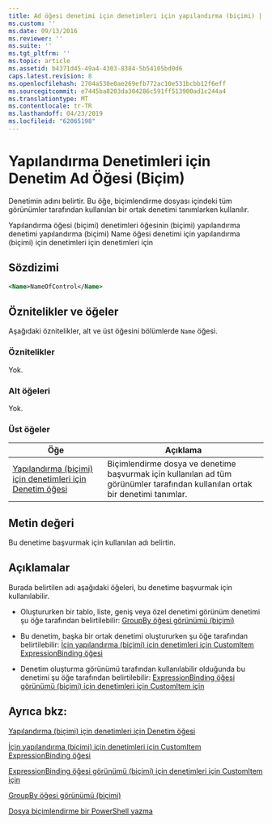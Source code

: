 ```yaml
---
title: Ad öğesi denetimi için denetimleri için yapılandırma (biçimi) | Microsoft Docs
ms.custom: ''
ms.date: 09/13/2016
ms.reviewer: ''
ms.suite: ''
ms.tgt_pltfrm: ''
ms.topic: article
ms.assetid: b4371d45-49a4-4303-8384-5b54105bd0d6
caps.latest.revision: 8
ms.openlocfilehash: 2704a530e0ae269efb772ac10e531bcbb12f6eff
ms.sourcegitcommit: e7445ba8203da304286c591ff513900ad1c244a4
ms.translationtype: MT
ms.contentlocale: tr-TR
ms.lasthandoff: 04/23/2019
ms.locfileid: "62065198"
---
```

# <a name="name-element-for-control-for-controls-for-configuration-format"></a>Yapılandırma Denetimleri için Denetim Ad Öğesi (Biçim)

Denetimin adını belirtir. Bu öğe, biçimlendirme dosyası içindeki tüm görünümler tarafından kullanılan bir ortak denetimi tanımlarken kullanılır.

Yapılandırma öğesi (biçimi) denetimleri öğesinin (biçimi) yapılandırma denetimi yapılandırma (biçimi) Name öğesi denetimi için yapılandırma (biçimi) için denetimleri için denetimleri için

## <a name="syntax"></a>Sözdizimi

```xml
<Name>NameOfControl</Name>

```

## <a name="attributes-and-elements"></a>Öznitelikler ve öğeler

Aşağıdaki öznitelikler, alt ve üst öğesini bölümlerde `Name` öğesi.

### <a name="attributes"></a>Öznitelikler

Yok.

### <a name="child-elements"></a>Alt öğeleri

Yok.

### <a name="parent-elements"></a>Üst öğeler

|Öğe|Açıklama|
|-------------|-----------------|
|[Yapılandırma (biçimi) için denetimleri için Denetim öğesi](./control-element-for-controls-for-configuration-format.md)|Biçimlendirme dosya ve denetime başvurmak için kullanılan ad tüm görünümler tarafından kullanılan ortak bir denetimi tanımlar.|

## <a name="text-value"></a>Metin değeri

Bu denetime başvurmak için kullanılan adı belirtin.

## <a name="remarks"></a>Açıklamalar

Burada belirtilen adı aşağıdaki öğeleri, bu denetime başvurmak için kullanılabilir.

- Oluştururken bir tablo, liste, geniş veya özel denetimi görünüm denetimi şu öğe tarafından belirtilebilir: [GroupBy öğesi görünümü (biçimi)](./groupby-element-for-view-format.md)

- Bu denetim, başka bir ortak denetimi oluştururken şu öğe tarafından belirtilebilir: [İçin yapılandırma (biçimi) için denetimleri için CustomItem ExpressionBinding öğesi](./expressionbinding-element-for-customitem-for-controls-for-configuration-format.md)

- Denetim oluşturma görünümü tarafından kullanılabilir olduğunda bu denetimi şu öğe tarafından belirtilebilir: [ExpressionBinding öğesi görünümü (biçimi) için denetimleri için CustomItem için](./expressionbinding-element-for-customitem-for-controls-for-view-format.md)

## <a name="see-also"></a>Ayrıca bkz:

[Yapılandırma (biçimi) için denetimleri için Denetim öğesi](./control-element-for-controls-for-configuration-format.md)

[İçin yapılandırma (biçimi) için denetimleri için CustomItem ExpressionBinding öğesi](./expressionbinding-element-for-customitem-for-controls-for-configuration-format.md)

[ExpressionBinding öğesi görünümü (biçimi) için denetimleri için CustomItem için](./expressionbinding-element-for-customitem-for-controls-for-view-format.md)

[GroupBy öğesi görünümü (biçimi)](./groupby-element-for-view-format.md)

[Dosya biçimlendirme bir PowerShell yazma](./writing-a-powershell-formatting-file.md)
